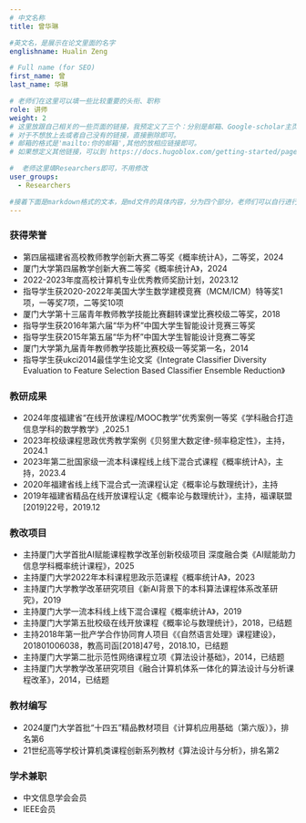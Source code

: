 ```yaml
---
# 中文名称
title: 曾华琳

#英文名，是展示在论文里面的名字
englishname: Hualin Zeng

# Full name (for SEO)
first_name: 曾
last_name: 华琳

# 老师们在这里可以填一些比较重要的头衔、职称
role: 讲师
weight: 2
# 这里放跟自己相关的一些页面的链接，我预定义了三个：分别是邮箱、Google-scholar主页和github主页
# 对于不想放上去或者自己没有的链接，直接删除即可。
# 邮箱的格式是'mailto:你的邮箱',其他的放相应链接即可。
# 如果想定义其他链接，可以到 https://docs.hugoblox.com/getting-started/page-builder/#icons 上去找图标，或者直接放在下面的详细介绍上

#  老师这里填Researchers即可，不用修改
user_groups:
  - Researchers

#接着下面是markdown格式的文本，是md文件的具体内容，分为四个部分，老师们可以自行进行修改、删减和添加
---
```

<!-- 以下内容一定要遵循markdown语法 -->
<!-- ###代表的是以三级标题的形式展示后面的文本，* 代表以列表的形式展示后面的文本-->


<!-- 老师的简要介绍 -->
### 获得荣誉
- 第四届福建省高校教师教学创新大赛二等奖《概率统计A》，二等奖，2024
- 厦门大学第四届教学创新大赛二等奖《概率统计A》，2024
- 2022-2023年度高校计算机专业优秀教师奖励计划，2023.12
- 指导学生获2020-2022年美国大学生数学建模竞赛（MCM/ICM）特等奖1项，一等奖7项，二等奖10项
- 厦门大学第十三届青年教师教学技能比赛翻转课堂比赛校级二等奖，2018
- 指导学生获2016年第六届“华为杯”中国大学生智能设计竞赛三等奖
- 指导学生获2015年第五届“华为杯”中国大学生智能设计竞赛二等奖
- 厦门大学第九届青年教师教学技能比赛校级一等奖第一名，2014
- 指导学生获ukci2014最佳学生论文奖《Integrate Classifier Diversity Evaluation to Feature Selection Based Classifier Ensemble Reduction》


### 教研成果
- 2024年度福建省“在线开放课程/MOOC教学”优秀案例一等奖《学科融合打造信息学科的数学教学》,2025.1
- 2023年校级课程思政优秀教学案例《贝努里大数定律-频率稳定性》，主持，2024.1
- 2023年第二批国家级一流本科课程线上线下混合式课程《概率统计A》，主持，2023.4
- 2020年福建省线上线下混合式一流课程认定《概率论与数理统计》，主持
- 2019年福建省精品在线开放课程认定《概率论与数理统计》，主持，福课联盟[2019]22号，2019.12


### 教改项目
- 主持厦门大学首批AI赋能课程教学改革创新校级项目 深度融合类《AI赋能助力信息学科概率统计课程》，2025
- 主持厦门大学2022年本科课程思政示范课程《概率统计A》，2023
- 主持厦门大学教学改革研究项目《新AI背景下的本科算法课程体系改革研究》，2019
- 主持厦门大学一流本科线上线下混合课程《概率统计A》，2019
- 主持厦门大学第五批校级在线开放课程《概率论与数理统计》，2018，已结题
- 主持2018年第一批产学合作协同育人项目《《自然语言处理》课程建设》，201801006038，教高司函[2018]47号，2018.10，已结题
- 主持厦门大学第二批示范性网络课程立项《算法设计基础》，2014，已结题
- 主持厦门大学教学改革研究项目《融合计算机体系一体化的算法设计与分析课程改革》，2014，已结题

### 教材编写
- 2024厦门大学首批“十四五”精品教材项目《计算机应用基础（第六版）》，排名第6
- 21世纪高等学校计算机类课程创新系列教材《算法设计与分析》，排名第2

### 学术兼职
- 中文信息学会会员
- IEEE会员